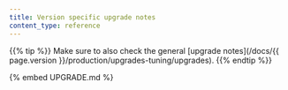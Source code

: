```yaml
---
title: Version specific upgrade notes
content_type: reference
---
```


{{% tip %}}
Make sure to also check the general [upgrade notes](/docs/{{ page.version }}/production/upgrades-tuning/upgrades).
{{% endtip %}}

{% embed UPGRADE.md %}
